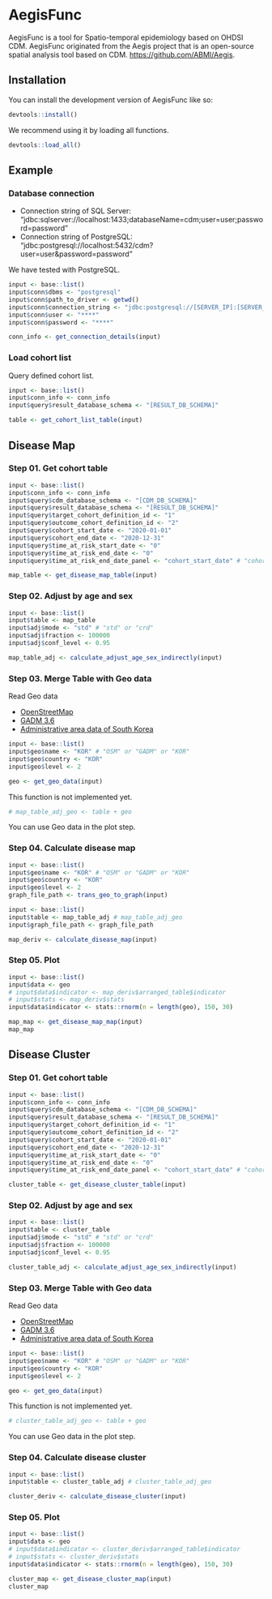 
<!-- README.md is generated from README.Rmd. Please edit that file -->

# AegisFunc

<!-- badges: start -->
<!-- badges: end -->

AegisFunc is a tool for Spatio-temporal epidemiology based on OHDSI CDM.
AegisFunc originated from the Aegis project that is an open-source
spatial analysis tool based on CDM. <https://github.com/ABMI/Aegis>.

## Installation

You can install the development version of AegisFunc like so:

``` r
devtools::install()
```

We recommend using it by loading all functions.

``` r
devtools::load_all()
```

## Example

### Database connection

-   Connection string of SQL Server:
    “jdbc:sqlserver://localhost:1433;databaseName=cdm;user=user;password=password”
-   Connection string of PostgreSQL:
    “jdbc:postgresql://localhost:5432/cdm?user=user&password=password”

We have tested with PostgreSQL.

``` r
input <- base::list()
input$conn$dbms <- "postgresql"
input$conn$path_to_driver <- getwd()
input$conn$connection_string <- "jdbc:postgresql://[SERVER_IP]:[SERVER_PORT]/[CDM_DB_NAME]"
input$conn$user <- "****"
input$conn$password <- "****"

conn_info <- get_connection_details(input)
```

### Load cohort list

Query defined cohort list.

``` r
input <- base::list()
input$conn_info <- conn_info
input$query$result_database_schema <- "[RESULT_DB_SCHEMA]"

table <- get_cohort_list_table(input)
```

## Disease Map

### Step 01. Get cohort table

``` r
input <- base::list()
input$conn_info <- conn_info
input$query$cdm_database_schema <- "[CDM_DB_SCHEMA]"
input$query$result_database_schema <- "[RESULT_DB_SCHEMA]"
input$query$target_cohort_definition_id <- "1"
input$query$outcome_cohort_definition_id <- "2"
input$query$cohort_start_date <- "2020-01-01"
input$query$cohort_end_date <- "2020-12-31"
input$query$time_at_risk_start_date <- "0"
input$query$time_at_risk_end_date <- "0"
input$query$time_at_risk_end_date_panel <- "cohort_start_date" # "cohort_start_date" or "cohort_end_date"

map_table <- get_disease_map_table(input)
```

### Step 02. Adjust by age and sex

``` r
input <- base::list()
input$table <- map_table
input$adj$mode <- "std" # "std" or "crd"
input$adj$fraction <- 100000
input$adj$conf_level <- 0.95

map_table_adj <- calculate_adjust_age_sex_indirectly(input)
```

### Step 03. Merge Table with Geo data

Read Geo data

-   [OpenStreetMap](https://www.openstreetmap.org/)
-   [GADM 3.6](https://gadm.org/)
-   [Administrative area data of South
    Korea](http://www.gisdeveloper.co.kr/?p=2332)

``` r
input <- base::list()
input$geo$name <- "KOR" # "OSM" or "GADM" or "KOR"
input$geo$country <- "KOR"
input$geo$level <- 2

geo <- get_geo_data(input)
```

This function is not implemented yet.

``` r
# map_table_adj_geo <- table + geo
```

You can use Geo data in the plot step.

### Step 04. Calculate disease map

``` r
input <- base::list()
input$geo$name <- "KOR" # "OSM" or "GADM" or "KOR"
input$geo$country <- "KOR"
input$geo$level <- 2
graph_file_path <- trans_geo_to_graph(input)

input <- base::list()
input$table <- map_table_adj # map_table_adj_geo
input$graph_file_path <- graph_file_path

map_deriv <- calculate_disease_map(input)
```

### Step 05. Plot

``` r
input <- base::list()
input$data <- geo
# input$data$indicator <- map_deriv$arranged_table$indicator
# input$stats <- map_deriv$stats
input$data$indicator <- stats::rnorm(n = length(geo), 150, 30)

map_map <- get_disease_map_map(input)
map_map
```

## Disease Cluster

### Step 01. Get cohort table

``` r
input <- base::list()
input$conn_info <- conn_info
input$query$cdm_database_schema <- "[CDM_DB_SCHEMA]"
input$query$result_database_schema <- "[RESULT_DB_SCHEMA]"
input$query$target_cohort_definition_id <- "1"
input$query$outcome_cohort_definition_id <- "2"
input$query$cohort_start_date <- "2020-01-01"
input$query$cohort_end_date <- "2020-12-31"
input$query$time_at_risk_start_date <- "0"
input$query$time_at_risk_end_date <- "0"
input$query$time_at_risk_end_date_panel <- "cohort_start_date" # "cohort_start_date" or "cohort_end_date"

cluster_table <- get_disease_cluster_table(input)
```

### Step 02. Adjust by age and sex

``` r
input <- base::list()
input$table <- cluster_table
input$adj$mode <- "std" # "std" or "crd"
input$adj$fraction <- 100000
input$adj$conf_level <- 0.95

cluster_table_adj <- calculate_adjust_age_sex_indirectly(input)
```

### Step 03. Merge Table with Geo data

Read Geo data

-   [OpenStreetMap](https://www.openstreetmap.org/)
-   [GADM 3.6](https://gadm.org/)
-   [Administrative area data of South
    Korea](http://www.gisdeveloper.co.kr/?p=2332)

``` r
input <- base::list()
input$geo$name <- "KOR" # "OSM" or "GADM" or "KOR"
input$geo$country <- "KOR"
input$geo$level <- 2

geo <- get_geo_data(input)
```

This function is not implemented yet.

``` r
# cluster_table_adj_geo <- table + geo
```

You can use Geo data in the plot step.

### Step 04. Calculate disease cluster

``` r
input <- base::list()
input$table <- cluster_table_adj # cluster_table_adj_geo

cluster_deriv <- calculate_disease_cluster(input)
```

### Step 05. Plot

``` r
input <- base::list()
input$data <- geo
# input$data$indicator <- cluster_deriv$arranged_table$indicator
# input$stats <- cluster_deriv$stats
input$data$indicator <- stats::rnorm(n = length(geo), 150, 30)

cluster_map <- get_disease_cluster_map(input)
cluster_map
```
